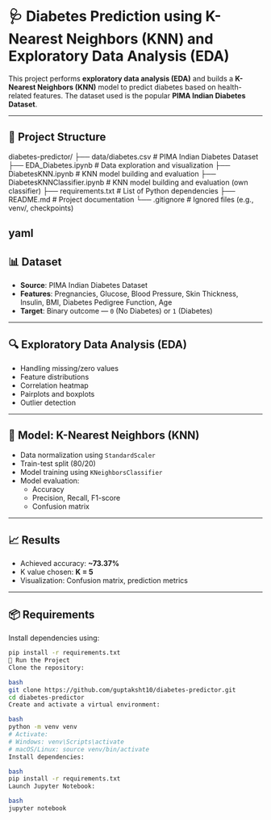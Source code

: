 # 🩺 Diabetes Prediction using K-Nearest Neighbors (KNN) and Exploratory Data Analysis (EDA)

This project performs **exploratory data analysis (EDA)** and builds a **K-Nearest Neighbors (KNN)** model to predict diabetes based on health-related features. The dataset used is the popular **PIMA Indian Diabetes Dataset**.

---

## 📂 Project Structure

diabetes-predictor/
├── data/diabetes.csv # PIMA Indian Diabetes Dataset 
├── EDA_Diabetes.ipynb # Data exploration and visualization
├── DiabetesKNN.ipynb # KNN model building and evaluation
├── DiabetesKNNClassifier.ipynb # KNN model building and evaluation (own classifier)
├── requirements.txt # List of Python dependencies
├── README.md # Project documentation
└── .gitignore # Ignored files (e.g., venv/, checkpoints)

yaml
---

## 📊 Dataset

- **Source**: PIMA Indian Diabetes Dataset
- **Features**: Pregnancies, Glucose, Blood Pressure, Skin Thickness, Insulin, BMI, Diabetes Pedigree Function, Age
- **Target**: Binary outcome — `0` (No Diabetes) or `1` (Diabetes)

---

## 🔍 Exploratory Data Analysis (EDA)

- Handling missing/zero values
- Feature distributions
- Correlation heatmap
- Pairplots and boxplots
- Outlier detection

---

## 🤖 Model: K-Nearest Neighbors (KNN)

- Data normalization using `StandardScaler`
- Train-test split (80/20)
- Model training using `KNeighborsClassifier`
- Model evaluation:
  - Accuracy
  - Precision, Recall, F1-score
  - Confusion matrix

---

## 📈 Results

- Achieved accuracy: **~73.37%**
- K value chosen: **K = 5**
- Visualization: Confusion matrix, prediction metrics

---

## 📦 Requirements

Install dependencies using:

```bash
pip install -r requirements.txt
🚀 Run the Project
Clone the repository:

bash
git clone https://github.com/guptaksht10/diabetes-predictor.git
cd diabetes-predictor
Create and activate a virtual environment:

bash
python -m venv venv
# Activate:
# Windows: venv\Scripts\activate
# macOS/Linux: source venv/bin/activate
Install dependencies:

bash
pip install -r requirements.txt
Launch Jupyter Notebook:

bash
jupyter notebook

